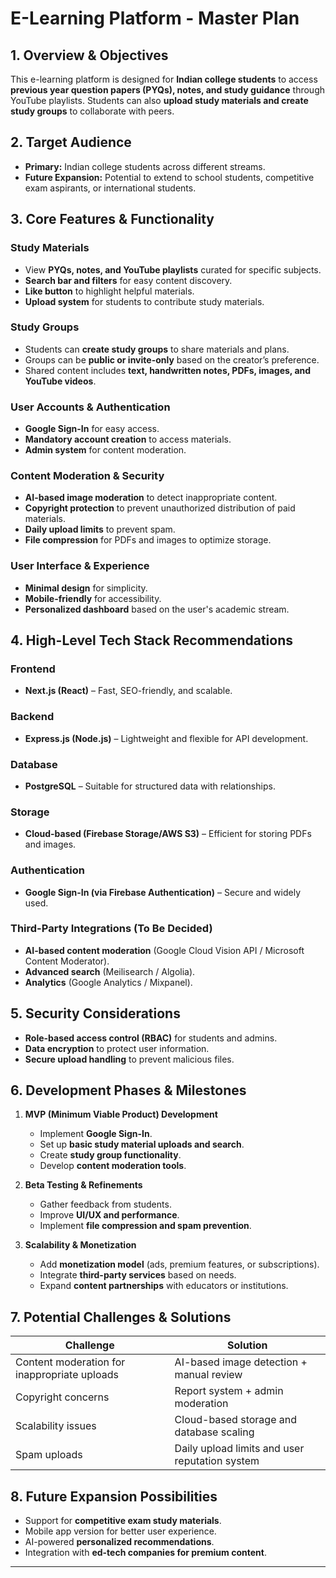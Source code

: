 # E-Learning Platform - Master Plan

## **1. Overview & Objectives**
This e-learning platform is designed for **Indian college students** to access **previous year question papers (PYQs), notes, and study guidance** through YouTube playlists. Students can also **upload study materials and create study groups** to collaborate with peers.

## **2. Target Audience**
- **Primary:** Indian college students across different streams.  
- **Future Expansion:** Potential to extend to school students, competitive exam aspirants, or international students.

## **3. Core Features & Functionality**
### **Study Materials**
- View **PYQs, notes, and YouTube playlists** curated for specific subjects.
- **Search bar and filters** for easy content discovery.
- **Like button** to highlight helpful materials.
- **Upload system** for students to contribute study materials.

### **Study Groups**
- Students can **create study groups** to share materials and plans.
- Groups can be **public or invite-only** based on the creator’s preference.
- Shared content includes **text, handwritten notes, PDFs, images, and YouTube videos**.

### **User Accounts & Authentication**
- **Google Sign-In** for easy access.
- **Mandatory account creation** to access materials.
- **Admin system** for content moderation.

### **Content Moderation & Security**
- **AI-based image moderation** to detect inappropriate content.
- **Copyright protection** to prevent unauthorized distribution of paid materials.
- **Daily upload limits** to prevent spam.
- **File compression** for PDFs and images to optimize storage.

### **User Interface & Experience**
- **Minimal design** for simplicity.
- **Mobile-friendly** for accessibility.
- **Personalized dashboard** based on the user's academic stream.

## **4. High-Level Tech Stack Recommendations**
### **Frontend**
- **Next.js (React)** – Fast, SEO-friendly, and scalable.
  
### **Backend**
- **Express.js (Node.js)** – Lightweight and flexible for API development.

### **Database**
- **PostgreSQL** – Suitable for structured data with relationships.

### **Storage**
- **Cloud-based (Firebase Storage/AWS S3)** – Efficient for storing PDFs and images.

### **Authentication**
- **Google Sign-In (via Firebase Authentication)** – Secure and widely used.

### **Third-Party Integrations (To Be Decided)**
- **AI-based content moderation** (Google Cloud Vision API / Microsoft Content Moderator).
- **Advanced search** (Meilisearch / Algolia).
- **Analytics** (Google Analytics / Mixpanel).

## **5. Security Considerations**
- **Role-based access control (RBAC)** for students and admins.
- **Data encryption** to protect user information.
- **Secure upload handling** to prevent malicious files.

## **6. Development Phases & Milestones**
1. **MVP (Minimum Viable Product) Development**
   - Implement **Google Sign-In**.
   - Set up **basic study material uploads and search**.
   - Create **study group functionality**.
   - Develop **content moderation tools**.

2. **Beta Testing & Refinements**
   - Gather feedback from students.
   - Improve **UI/UX and performance**.
   - Implement **file compression and spam prevention**.

3. **Scalability & Monetization**
   - Add **monetization model** (ads, premium features, or subscriptions).
   - Integrate **third-party services** based on needs.
   - Expand **content partnerships** with educators or institutions.

## **7. Potential Challenges & Solutions**
| **Challenge** | **Solution** |
|--------------|-------------|
| Content moderation for inappropriate uploads | AI-based image detection + manual review |
| Copyright concerns | Report system + admin moderation |
| Scalability issues | Cloud-based storage and database scaling |
| Spam uploads | Daily upload limits and user reputation system |

## **8. Future Expansion Possibilities**
- Support for **competitive exam study materials**.
- Mobile app version for better user experience.
- AI-powered **personalized recommendations**.
- Integration with **ed-tech companies for premium content**.

---